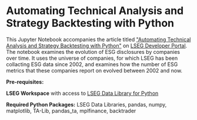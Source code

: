 # Automating Technical Analysis and Strategy Backtesting with Python

This Jupyter Notebook accompanies the article titled ["Automating Technical Analysis and Strategy Backtesting with Python"](https://developers.lseg.com/en/article-catalog/article/automating-technical-analysis-and-strategy-backtesting-with-pyth) on [LSEG Developer Portal](https://developers.lseg.com/en). The notebook examines the evolution of ESG disclosures by companies over time. It uses the universe of companies, for which LSEG has been collacting ESG data since 2002, and examines how the number of ESG metrics that these companies report on evolved between 2002 and now.

**Pre-requisites:** 

**LSEG Workspace** with access to [LSEG Data Library for Python](https://developers.lseg.com/en/api-catalog/lseg-data-platform/lseg-data-library-for-python)

**Required Python Packages:** LSEG Data Libraries, pandas, numpy, matplotlib, TA-Lib, pandas_ta, mplfinance, backtrader
